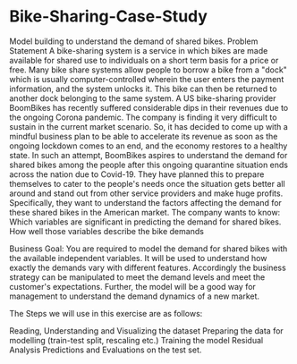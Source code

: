 # Bike-Sharing-Case-Study
Model building to understand the demand of shared bikes.
Problem Statement
A bike-sharing system is a service in which bikes are made available for shared use to individuals on a short term basis for a price or free. Many bike share systems allow people to borrow a bike from a "dock" which is usually computer-controlled wherein the user enters the payment information, and the system unlocks it. This bike can then be returned to another dock belonging to the same system. A US bike-sharing provider BoomBikes has recently suffered considerable dips in their revenues due to the ongoing Corona pandemic. The company is finding it very difficult to sustain in the current market scenario. So, it has decided to come up with a mindful business plan to be able to accelerate its revenue as soon as the ongoing lockdown comes to an end, and the economy restores to a healthy state. In such an attempt, BoomBikes aspires to understand the demand for shared bikes among the people after this ongoing quarantine situation ends across the nation due to Covid-19. They have planned this to prepare themselves to cater to the people's needs once the situation gets better all around and stand out from other service providers and make huge profits. Specifically, they want to understand the factors affecting the demand for these shared bikes in the American market. The company wants to know: Which variables are significant in predicting the demand for shared bikes. How well those variables describe the bike demands


Business Goal:
You are required to model the demand for shared bikes with the available independent variables. It will be used to understand how exactly the demands vary with different features. Accordingly the business strategy can be manipulated to meet the demand levels and meet the customer's expectations. Further, the model will be a good way for management to understand the demand dynamics of a new market.

The Steps we will use in this exercise are as follows:

Reading, Understanding and Visualizing the dataset
Preparing the data for modelling (train-test split, rescaling etc.)
Training the model
Residual Analysis
Predictions and Evaluations on the test set.

